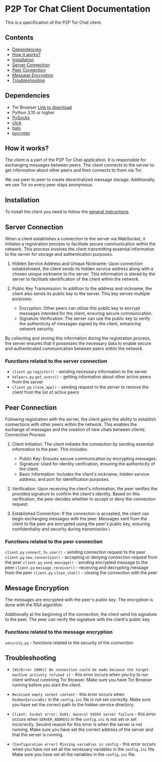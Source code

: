 # P2P Tor Chat Client Documentation

This is a specification of the P2P Tor Chat client.

## Contents

- [Dependencies](#dependencies)
- [How it works?](#how-it-works)
- [Installation](#installation)
- [Server Connection](#server-connection)
- [Peer Connection](#peer-connection)
- [Message Encryption](#message-encryption)
- [Troubleshooting](#troubleshooting)

## Dependencies

- Tor Browser [Link to download](https://www.torproject.org/download/)
- Python 3.10 or higher
- [PySocks](https://pypi.org/project/PySocks/)
- [click](https://pypi.org/project/click/)
- [halo](https://pypi.org/project/halo/)
- [pycrypto](https://pypi.org/project/pycrypto/)


## How it works?

The client is a part of the P2P Tor Chat application. It is responsible for exchanging messages between peers. The client connects to the server to get information about other peers and then connects to them via Tor.

We use peer to peer to create decentralized message storage. Additionally, we use Tor so every peer stays anonymous.

## Installation

To install the client you need to follow the [general instructions](https://github.com/TomaszAgent/Peer2Peer-with-tor/blob/main/docs/INSTALL.md)

## Server Connection

When a client establishes a connection to the server via WebSocket, it initiates a registration process to facilitate secure communication within the network. This process involves the client transmitting essential information to the server for storage and authentication purposes.

1. Hidden Service Address and Unique Nickname: Upon connection establishment, the client sends its hidden service address along with a chosen unique nickname to the server. This information is stored by the server to facilitate identification of the client within the network.

2. Public Key Transmission: In addition to the address and nickname, the client also sends its public key to the server. This key serves multiple purposes:
    - Encryption: Other peers can utilize this public key to encrypt messages intended for the client, ensuring secure communication.
    - Signature Verification: The server can use the public key to verify the authenticity of messages signed by the client, enhancing network security.

By collecting and storing this information during the registration process, the server ensures that it possesses the necessary data to enable secure and authenticated communication between peers within the network.

### Functions related to the server connection

- `client.py` `register()` - sending necessary information to the server
- `helpers.py` `get_users()` - getting information about other active peers from the server
- `client.py` `close_app()` - sending request to the server to remove the client from the list of active peers

## Peer Connection

Following registration with the server, the client gains the ability to establish connections with other peers within the network. This enables the exchange of messages and the creation of new chats between clients.
Connection Process

1. Client Initiation: The client initiates the connection by sending essential information to the peer. This includes:
    - Public Key: Ensures secure communication by encrypting messages.
    - Signature: Used for identity verification, ensuring the authenticity of the client.
    - Basic Information: Includes the client's nickname, hidden service address, and port for identification purposes.

2. Verification: Upon receiving the client's information, the peer verifies the provided signature to confirm the client's identity. Based on this verification, the peer decides whether to accept or deny the connection request.

3. Established Connection: If the connection is accepted, the client can begin exchanging messages with the peer. Messages sent from the client to the peer are encrypted using the peer's public key, ensuring confidentiality and security during transmission.\

### Functions related to the peer connection
`client.py` `connect_to_user()` - sending connection request to the peer
`client.py` `new_connection()` - accepting or denying connection request from the peer
`client.py` `send_message()` - sending encrypted message to the peer
`client.py` `message_receiver()` - receiving and decrypting message from the peer
`client.py` `close_chat()` - closing the connection with the peer


## Message Encryption

The messages are encrypted with the peer's public key. The encryption is done with the RSA algorithm.

Additionally at the beginning of the connection, the client send his signature to the peer. The peer can verify the signature with the client's public key.

### Functions related to the message encryption
`security.py` - functions related to the security of the connection

## Troubleshooting

- `[WinError 10061] No connection could be made because the target machine actively refused it` - this error occurs when you try to run client without runnining Tor Browser. Make sure you have Tor Browser running before you start the client.

- `Received empty socket content` - this error occurs when `HiddenServiceDir` in the `config.ini` file is not set correctly. Make sure you have set the correct path to the hidden service directory.

- `Client: Socket error: 0x01: General SOCKS server failure` - this error occurs when `SERVER_ADDRESS` in the `config.ini` is not set or set incorrectly. Second reason for this error is when the server is not running. Make sure you have set the correct address of the server and that the server is running.

- `[Configuration error] Missing variables in config` - this error occurs when you have not set all the necessary variables in the `config.ini` file. Make sure you have set all the variables in the `config.ini` file.
